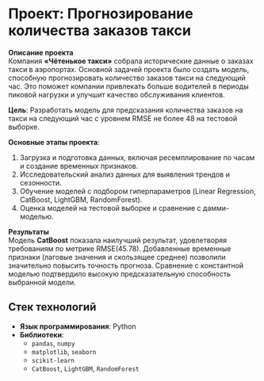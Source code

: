 # Проект: Прогнозирование количества заказов такси

**Описание проекта**  
Компания **«Чётенькое такси»** собрала исторические данные о заказах такси в аэропортах. Основной задачей проекта было создать модель, способную прогнозировать количество заказов такси на следующий час. Это поможет компании привлекать больше водителей в периоды пиковой нагрузки и улучшит качество обслуживания клиентов.

**Цель**: Разработать модель для предсказания количества заказов на такси на следующий час с уровнем RMSE не более 48 на тестовой выборке.

**Основные этапы проекта**:
1. Загрузка и подготовка данных, включая ресемплирование по часам и создание временных признаков.
2. Исследовательский анализ данных для выявления трендов и сезонности.
3. Обучение моделей с подбором гиперпараметров (Linear Regression, CatBoost, LightGBM, RandomForest).
4. Оценка моделей на тестовой выборке и сравнение с дамми-моделью.

**Результаты**  
Модель **CatBoost** показала наилучший результат, удовлетворяя требованиям по метрике RMSE(45.78). Добавленные временные признаки (лаговые значения и скользящее среднее) позволили значительно повысить точность прогноза. Сравнение с константной моделью подтвердило высокую предсказательную способность выбранной модели.

## Стек технологий

- **Язык программирования**: Python
- **Библиотеки**:
  - `pandas`, `numpy` 
  - `matplotlib`, `seaborn` 
  - `scikit-learn` 
  - `CatBoost`, `LightGBM`, `RandomForest`
